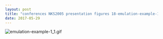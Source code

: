 ```yaml
---
layout: post
title: "conferences NKS2005 presentation figures 18-emulation-example-1 emulation-example-1.nb"
date: 2017-05-29
---
```


![emulation-example-1_1.gif](../../../assets/2017/05/29/emulation-example-1-500px/emulation-example-1_1.gif)

